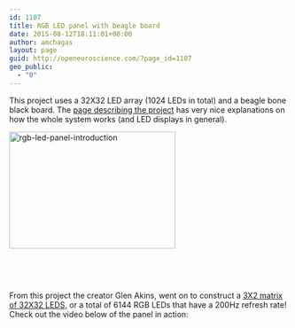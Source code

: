```yaml
---
id: 1107
title: RGB LED panel with beagle board
date: 2015-08-12T18:11:01+00:00
author: amchagas
layout: page
guid: http://openeuroscience.com/?page_id=1107
geo_public:
  - "0"
---
```

This project uses a 32X32 LED array (1024 LEDs in total) and a beagle bone black board. The [page describing the project](http://bikerglen.com/projects/lighting/led-panel-1up/) has very nice explanations on how the whole system works (and LED displays in general).

[<img class="aligncenter size-medium wp-image-1108" src="https://i2.wp.com/openeuroscience.com/wp-content/uploads/2015/08/rgb-led-panel-introduction.jpg?resize=300%2C211" alt="rgb-led-panel-introduction" width="300" height="211" srcset="https://i2.wp.com/openeuroscience.com/wp-content/uploads/2015/08/rgb-led-panel-introduction.jpg?w=3600 3600w, https://i2.wp.com/openeuroscience.com/wp-content/uploads/2015/08/rgb-led-panel-introduction.jpg?resize=300%2C211 300w, https://i2.wp.com/openeuroscience.com/wp-content/uploads/2015/08/rgb-led-panel-introduction.jpg?resize=768%2C540 768w, https://i2.wp.com/openeuroscience.com/wp-content/uploads/2015/08/rgb-led-panel-introduction.jpg?resize=1024%2C720 1024w, https://i2.wp.com/openeuroscience.com/wp-content/uploads/2015/08/rgb-led-panel-introduction.jpg?resize=1200%2C844 1200w, https://i2.wp.com/openeuroscience.com/wp-content/uploads/2015/08/rgb-led-panel-introduction.jpg?w=1600 1600w, https://i2.wp.com/openeuroscience.com/wp-content/uploads/2015/08/rgb-led-panel-introduction.jpg?w=2400 2400w" sizes="(max-width: 300px) 100vw, 300px" data-recalc-dims="1" />](https://i2.wp.com/openeuroscience.com/wp-content/uploads/2015/08/rgb-led-panel-introduction.jpg)

&nbsp;

&nbsp;

From this project the creator Glen Akins, went on to construct a [3X2 matrix of 32X32 LEDS,](http://bikerglen.com/blog/expanding-the-beaglebone-black-and-fpga-to-drive-6-or-more-panels/) or a total of 6144 RGB LEDs that have a 200Hz refresh rate! Check out the video below of the panel in action:

<span class="embed-youtube" style="text-align:center; display: block;"></span> 

&nbsp;
